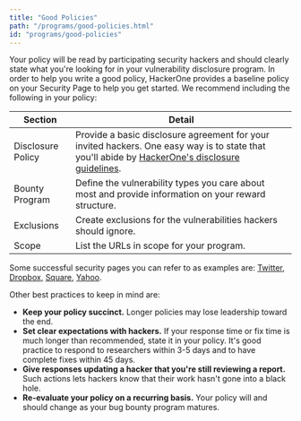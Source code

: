 ```yaml
---
title: "Good Policies"
path: "/programs/good-policies.html"
id: "programs/good-policies"
---
```


Your policy will be read by participating security hackers and should clearly state what you're looking for in your vulnerability disclosure program. In order to help you write a good policy, HackerOne provides a baseline policy on your Security Page to help you get started.  We recommend including the following in your policy:

Section | Detail
----- | -----
Disclosure Policy | Provide a basic disclosure agreement for your invited hackers. One easy way is to state that you'll abide by [HackerOne's disclosure guidelines](https://www.hackerone.com/disclosure-guidelines). 
Bounty Program | Define the vulnerability types you care about most and provide information on your reward structure.
Exclusions | Create exclusions for the vulnerabilities hackers should ignore. 
Scope | List the URLs in scope for your program.

Some successful security pages you can refer to as examples are: [Twitter](https://hackerone.com/twitter), [Dropbox](https://hackerone.com/dropbox), [Square](https://hackerone.com/square), [Yahoo](https://hackerone.com/yahoo).

Other best practices to keep in mind are:
* **Keep your policy succinct.** Longer policies may lose leadership toward the end. 
* **Set clear expectations with hackers.** If your response time or fix time is much longer than recommended, state it in your policy. It's good practice to respond to researchers within 3-5 days and to have complete fixes within 45 days. 
* **Give responses updating a hacker that you're still reviewing a report.** Such actions lets hackers know that their work hasn't gone into a black hole.
* **Re-evaluate your policy on a recurring basis.** Your policy will and should change as your bug bounty program matures. 
